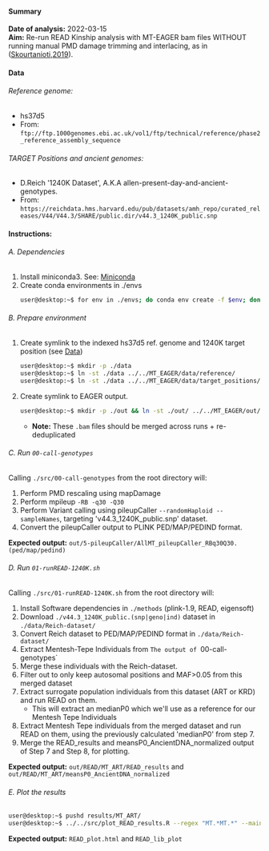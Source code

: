 #### Summary
**Date of analysis:** 2022-03-15  
**Aim:** Re-run READ Kinship analysis with MT-EAGER bam files WITHOUT running manual PMD damage trimming and interlacing, as in ([Skourtanioti,2019](https://doi.org/10.1016/j.cell.2020.04.044)).

#### Data 
###### Reference genome: 
 - hs37d5
 - From: `ftp://ftp.1000genomes.ebi.ac.uk/vol1/ftp/technical/reference/phase2_reference_assembly_sequence`

###### TARGET Positions and ancient genomes:
 - D.Reich '1240K Dataset', A.K.A allen-present-day-and-ancient-genotypes.
 - From: `https://reichdata.hms.harvard.edu/pub/datasets/amh_repo/curated_releases/V44/V44.3/SHARE/public.dir/v44.3_1240K_public.snp`


#### Instructions:
###### A. Dependencies
1. Install miniconda3. See: [Miniconda](https://docs.conda.io/en/latest/miniconda.html)
2. Create conda environments in ./envs
   ```Bash
   user@desktop:~$ for env in ./envs; do conda env create -f $env; done
   ```

###### B. Prepare environment
1. Create symlink to the indexed hs37d5 ref. genome and 1240K target position (see [Data](#Data))
   ```Bash
   user@desktop:~$ mkdir -p ./data
   user@desktop:~$ ln -st ./data ../../MT_EAGER/data/reference/
   user@desktop:~$ ln -st ./data ../../MT_EAGER/data/target_positions/
   ```

   

2. Create symlink to EAGER output.
   ```Bash
   user@desktop:~$ mkdir -p ./out && ln -st ./out/ ../../MT_EAGER/out/2-dedup/
   ```
   
   - **Note:** These `.bam` files should be merged across runs + re-deduplicated

###### C. Run `00-call-genotypes`
Calling `./src/00-call-genotypes` from the root directory will:
  1. Perform PMD rescaling using mapDamage
  2. Perform mpileup `-RB -q30 -Q30`
  3. Perform Variant calling using pileupCaller `--randomHaploid --sampleNames`, targeting 'v44.3_1240K_public.snp' dataset.
  4. Convert the pileupCaller output to PLINK PED/MAP/PEDIND format.

**Expected output:** `out/5-pileupCaller/AllMT_pileupCaller_RBq30Q30.(ped/map/pedind)`


###### D. Run `01-runREAD-1240K.sh`
Calling `./src/01-runREAD-1240K.sh` from the root directory will:
  1. Install Software dependencies in `./methods` (plink-1.9, READ, eigensoft)
  2. Download `./v44.3_1240K_public.(snp|geno|ind)` dataset in `./data/Reich-dataset/`
  3. Convert Reich dataset to PED/MAP/PEDIND format in `./data/Reich-dataset/`
  4. Extract Mentesh-Tepe Individuals from `The output of `00-call-genotypes`
  5. Merge these individuals with the Reich-dataset.
  6. Filter out to only keep autosomal positions and MAF>0.05 from this merged dataset
  7. Extract surrogate population individuals from this dataset (ART or KRD) and run READ on them.  
     - This will extract an medianP0 which we'll use as a reference for our Mentesh Tepe Individuals
  8. Extract Mentesh Tepe individuals from the merged dataset and run READ on them, using the previously calculated 'medianP0' from step 7.
  9. Merge the READ_results and meansP0_AncientDNA_normalized output of Step 7 and Step 8, for plotting.

**Expected output:** `out/READ/MT_ART/READ_results`  and `out/READ/MT_ART/meansP0_AncientDNA_normalized`

###### E. Plot the results

```Bash
user@desktop:~$ pushd results/MT_ART/
user@desktop:~$ ../../src/plot_READ_results.R --regex "MT.*MT.*" --mainName "Mentesh Tepe" --proxyName "Arslan Tepe"
```

**Expected output:** `READ_plot.html` and `READ_lib_plot`

